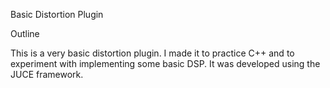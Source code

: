 Basic Distortion Plugin

Outline

This is a very basic distortion plugin. I made it to practice C++ and to experiment with implementing some basic DSP. It was developed using the JUCE framework.
